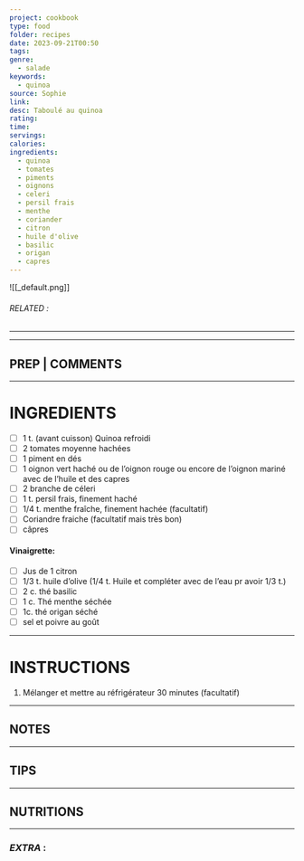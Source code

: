 ```yaml
---
project: cookbook
type: food
folder: recipes
date: 2023-09-21T00:50
tags: 
genre:
  - salade
keywords:
  - quinoa
source: Sophie
link: 
desc: Taboulé au quinoa
rating: 
time: 
servings: 
calories: 
ingredients:
  - quinoa
  - tomates
  - piments
  - oignons
  - celeri
  - persil frais
  - menthe
  - coriander
  - citron
  - huile d'olive
  - basilic
  - origan
  - capres
---
```


![[_default.png]]
###### *RELATED* : 
---


---
## PREP | COMMENTS



---
# INGREDIENTS

- [ ] 1 t. (avant cuisson) Quinoa refroidi
- [ ] 2 tomates moyenne hachées
- [ ] 1 piment en dés
- [ ] 1 oignon vert haché ou de l’oignon rouge ou encore de l’oignon mariné avec de l’huile et des capres
- [ ] 2 branche de céleri
- [ ] 1 t. persil frais, finement haché
- [ ] 1/4 t. menthe fraîche, finement hachée (facultatif)
- [ ] Coriandre fraiche (facultatif mais très bon)
- [ ] câpres

#### **Vinaigrette:**

- [ ] Jus de 1 citron
- [ ] 1/3 t. huile d’olive (1/4 t. Huile et compléter avec de l’eau pr avoir 1/3 t.)
- [ ] 2 c. thé basilic
- [ ] 1 c. Thé menthe séchée
- [ ] 1c. thé origan séché
- [ ] sel et poivre au goût

---
# INSTRUCTIONS

1. Mélanger et mettre au réfrigérateur 30 minutes (facultatif)

---
## NOTES



---
## TIPS



---
## NUTRITIONS



---
### *EXTRA* :



